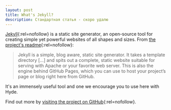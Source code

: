 ```yaml
---
layout: post
title: What's Jekyll?
description: Стандартная статья - скоро удалю
---
```


<noindex>

[Jekyll](http://jekyllrb.com){:rel=nofollow} is a static site generator, an open-source tool for creating simple yet powerful websites of all shapes and sizes. From [the project's readme](https://github.com/mojombo/jekyll/blob/master/README.markdown){:rel=nofollow}:

  > Jekyll is a simple, blog aware, static site generator. It takes a template directory [...] and spits out a complete, static website suitable for serving with Apache or your favorite web server. This is also the engine behind GitHub Pages, which you can use to host your project’s page or blog right here from GitHub.

It's an immensely useful tool and one we encourage you to use here with Hyde.

Find out more by [visiting the project on GitHub](https://github.com/mojombo/jekyll){:rel=nofollow}.

</noindex>
